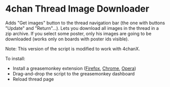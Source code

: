 # 4chan Thread Image Downloader

Adds "Get images" button to the thread navigation bar (the one with buttons "Update" and "Return"...). Lets you download all images in the thread in a zip archive. If you select some poster, only his images are going to be downloaded (works only on boards with poster ids visible).

Note: This version of the script is modified to work with 4chanX.

To install:
* Install a greasemonkey extension ([Firefox](https://addons.mozilla.org/firefox/addon/greasemonkey/), [Chrome](https://chrome.google.com/webstore/detail/dhdgffkkebhmkfjojejmpbldmpobfkfo), [Opera](https://addons.opera.com/extensions/details/violent-monkey/))
* Drag-and-drop the script to the greasemonkey dashboard
* Reload thread page
